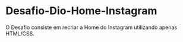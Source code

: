 # Desafio-Dio-Home-Instagram
O Desafio consiste em recriar a Home do Instagram utilizando apenas HTML/CSS.
